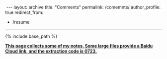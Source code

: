  ---
layout: archive
title: "Comments"
permalink: /comemnts/
author_profile: true
redirect_from:
  - /resume
---

{% include base_path %}

**<u>This page collects some of my notes. Some large files provide a Baidu Cloud link, and the extraction code is 0723.</u>**
